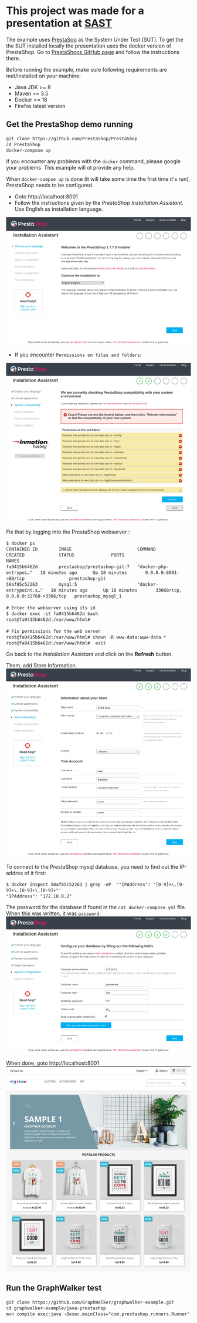# This project was made for a presentation at  [SAST](http://sast.se/meeting.jsp?id=381)

The example uses [PrestaSop](https://www.prestashop.com/en) as the System Under Test [SUT].
To get the the SUT installed locally the presentation uses the docker version of PrestaShop. Go to [PrestaShops GitHub
page](https://github.com/PrestaShop/PrestaShop) and follow the instructions there.  

Before running the example, make sure following requirements are met/installed on your machine:
* Java JDK >= 8
* Maven >= 3.5
* Docker >= 18 
* Firefox latest version

## Get the PrestaShop demo running
 
```shell script
git clone https://github.com/PrestaShop/PrestaShop
cd PrestaShop
docker-compose up
```

If you encounter any problems with the `docker` command, please google your problems. This example will ot provide any help.

When `docker-compse up` is done (it will take some time the first time it's run), PrestaShop needs to be configured.
 * Goto http://localhost:8001
 * Follow the instructions given by the *PrestaShop Installation Assistant*.<br>
   Use English as installation language.

![alt tag](images/prestashop/InstallationAssistant.png)

* If you encounter `Permissions on files and folders`:

![alt tag](images/prestashop/File_and_folders_permissions.png)

Fix that by logging into the PrestaShop webserver :

```shell script
$ docker ps
CONTAINER ID        IMAGE                         COMMAND                  CREATED             STATUS              PORTS                                NAMES
fa9415b6462d        prestashop/prestashop-git:7   "docker-php-entrypoi…"   18 minutes ago      Up 18 minutes       0.0.0.0:8001->80/tcp                 prestashop-git
50af85c52263        mysql:5                       "docker-entrypoint.s…"   18 minutes ago      Up 18 minutes       33060/tcp, 0.0.0.0:32768->3306/tcp   prestashop_mysql_1

# Enter the webserver using its id 
$ docker exec -it fa9415b6462d bash
root@fa9415b6462d:/var/www/html# 

# Fix permissions for the web server
root@fa9415b6462d:/var/www/html# chown -R www-data:www-data *
root@fa9415b6462d:/var/www/html#  exit
```

Go back to the *Installation Assistant* and click on the **Refresh** button.

Them, add Store Information.
![alt tag](images/prestashop/Store_information.png)

To connect to the PrestaShop mysql database, you need to find out the IP-addres of it first:

```shell script
$ docker inspect 50af85c52263 | grep -oP  '"IPAddress": "[0-9]+\.[0-9]+\.[0-9]+\.[0-9]+"'
"IPAddress": "172.18.0.2"
```

The password for the database if found in the `cat docker-compose.yml` file. When this was written, it was `password`.
![alt tag](images/prestashop/Database_configuration.png)

When done, goto http://localhost:8001
![alt tag](images/prestashop/After_installation.png)

## Run the GraphWalker test

```shell script
git clone https://github.com/GraphWalker/graphwalker-example.git
cd graphwalker-example/java-prestashop
mvn compile exec:java -Dexec.mainClass="com.prestashop.runners.Runner"
```
